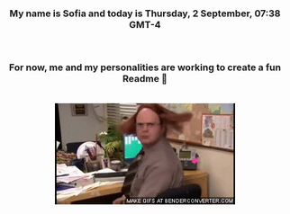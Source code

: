 


<div align="center">
<h3 >My name is Sofia and today is Thursday, 2 September, 07:38 GMT-4</h3><br>
<h3 >For now, me and my personalities are working to create a fun Readme 👋
</h3><br>
<img src='img/dwight.gif' alt='working...'/>
</div>
